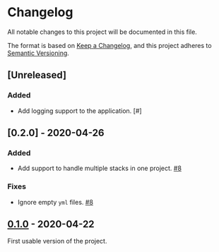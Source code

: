 # Changelog

All notable changes to this project will be documented in this file.

The format is based on [Keep a Changelog](https://keepachangelog.com/en/1.0.0/),
and this project adheres to [Semantic Versioning](https://semver.org/spec/v2.0.0.html).

## [Unreleased]

### Added

- Add logging support to the application. [#]

## [0.2.0] - 2020-04-26

### Added

- Add support to handle multiple stacks in one project. [#8]

### Fixes

- Ignore empty `yml` files. [#8]

## [0.1.0] - 2020-04-22

First usable version of the project.

[//]: # (Release links)
[0.1.0]: https://github.com/rgreinho/tfpy/releases/tag/0.1.0

[//]: # (Issue/PR links)
[#8]: https://github.com/rgreinho/tfpy/pull/8
